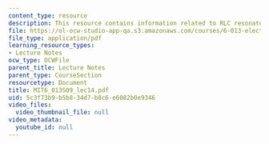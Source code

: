 ```yaml
---
content_type: resource
description: This resource contains information related to RLC resonators.
file: https://ol-ocw-studio-app-qa.s3.amazonaws.com/courses/6-013-electromagnetics-and-applications-spring-2009/5c3f73b9b5b834d7b8c6e6082b0e9346_MIT6_013S09_lec14.pdf
file_type: application/pdf
learning_resource_types:
- Lecture Notes
ocw_type: OCWFile
parent_title: Lecture Notes
parent_type: CourseSection
resourcetype: Document
title: MIT6_013S09_lec14.pdf
uid: 5c3f73b9-b5b8-34d7-b8c6-e6082b0e9346
video_files:
  video_thumbnail_file: null
video_metadata:
  youtube_id: null
---
```

